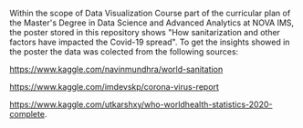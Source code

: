 Within the scope of Data Visualization Course part of the curricular plan of the Master's Degree in Data Science and Advanced Analytics at NOVA IMS, the poster stored in this 
repository shows "How sanitarization and other factors have impacted the Covid-19 spread".
To get the insights showed in the poster the data was colected from the following sources:

https://www.kaggle.com/navinmundhra/world-sanitation 

https://www.kaggle.com/imdevskp/corona-virus-report

https://www.kaggle.com/utkarshxy/who-worldhealth-statistics-2020-complete.
